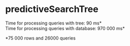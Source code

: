 # predictiveSearchTree
Time for processing queries with tree: 90 ms*  
Time for processing queries with database: 970 000 ms*  

*75 000 rows and 26000 queries